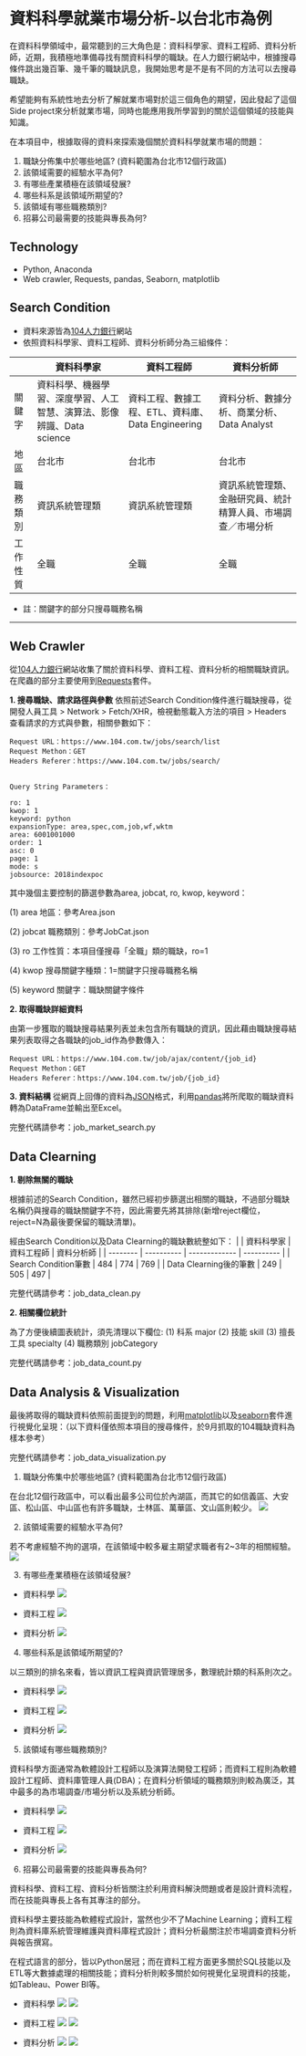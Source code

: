 # 資料科學就業市場分析-以台北市為例
在資料科學領域中，最常聽到的三大角色是：資料科學家、資料工程師、資料分析師，近期，我積極地準備尋找有關資料科學的職缺。在人力銀行網站中，根據搜尋條件跳出幾百筆、幾千筆的職缺訊息，我開始思考是不是有不同的方法可以去搜尋職缺。

希望能夠有系統性地去分析了解就業市場對於這三個角色的期望，因此發起了這個Side project來分析就業市場，同時也能應用我所學習到的關於這個領域的技能與知識。

在本項目中，根據取得的資料來探索幾個關於資料科學就業市場的問題：
1. 職缺分佈集中於哪些地區? (資料範圍為台北市12個行政區)
2. 該領域需要的經驗水平為何?
3. 有哪些產業積極在該領域發展?
4. 哪些科系是該領域所期望的?
5. 該領域有哪些職務類別?
6. 招募公司最需要的技能與專長為何?

## Technology
- Python, Anaconda
- Web crawler, Requests, pandas, Seaborn, matplotlib

## Search Condition
- 資料來源皆為[104人力銀行](https://www.104.com.tw/jobs/main/)網站
- 依照資料科學家、資料工程師、資料分析師分為三組條件：

|          | 資料科學家 | 資料工程師      | 資料分析師 |
| -------- | ---------- | ------------ | ---------- |
| 關鍵字    | 資料科學、機器學習、深度學習、人工智慧、演算法、影像辨識、Data science     | 資料工程、數據工程、ETL、資料庫、Data Engineering | 資料分析、數據分析、商業分析、Data Analyst      |
| 地區     | 台北市       |          台北市            |  台北市          |
| 職務類別  | 資訊系統管理類 |      資訊系統管理類        |   資訊系統管理類、金融研究員、統計精算人員、市場調查／市場分析         |
| 工作性質  |      全職      |       全職      |      全職      |

- 註：關鍵字的部分只搜尋職務名稱

---

## Web Crawler
從[104人力銀行](https://www.104.com.tw/jobs/main/)網站收集了關於資料科學、資料工程、資料分析的相關職缺資訊。在爬蟲的部分主要使用到[Requests](https://pypi.org/project/requests/)套件。

**1. 搜尋職缺、請求路徑與參數**
依照前述Search Condition條件進行職缺搜尋，從開發人員工具 > Network > Fetch/XHR，檢視動態載入方法的項目 > Headers 查看請求的方式與參數，相關參數如下：

```
Request URL：https://www.104.com.tw/jobs/search/list
Request Methon：GET
Headers Referer：https://www.104.com.tw/jobs/search/


Query String Parameters：

ro: 1
kwop: 1
keyword: python
expansionType: area,spec,com,job,wf,wktm
area: 6001001000
order: 1
asc: 0
page: 1
mode: s
jobsource: 2018indexpoc
```
其中幾個主要控制的篩選參數為area, jobcat, ro, kwop, keyword：

(1) area 地區：參考Area.json

(2) jobcat 職務類別：參考JobCat.json

(3) ro 工作性質：本項目僅搜尋「全職」類的職缺，ro=1

(4) kwop 搜尋關鍵字種類：1=關鍵字只搜尋職務名稱

(5) keyword 關鍵字：職缺關鍵字條件

**2. 取得職缺詳細資料**

由第一步獲取的職缺搜尋結果列表並未包含所有職缺的資訊，因此藉由職缺搜尋結果列表取得之各職缺的job_id作為參數傳入：
```
Request URL：https://www.104.com.tw/job/ajax/content/{job_id}
Request Methon：GET
Headers Referer：https://www.104.com.tw/job/{job_id}
```
**3. 資料結構**
從網頁上回傳的資料為[JSON](https://www.json.org/json-en.html)格式，利用[pandas](https://pandas.pydata.org/)將所爬取的職缺資料轉為DataFrame並輸出至Excel。

完整代碼請參考：job_market_search.py

## Data Clearning
**1. 剔除無關的職缺**

根據前述的Search Condition，雖然已經初步篩選出相關的職缺，不過部分職缺名稱仍與搜尋的職缺關鍵字不符，因此需要先將其排除(新增reject欄位，reject=N為最後要保留的職缺清單)。

經由Search Condition以及Data Clearning的職缺數統整如下：
|          | 資料科學家 | 資料工程師      | 資料分析師 |
| -------- | ---------- | ------------- | ---------- |
|  Search Condition筆數  |  484  | 774 |  769    |
|  Data Clearning後的筆數    | 249       |    505         |  497        |

完整代碼請參考：job_data_clean.py

**2. 相關欄位統計**

為了方便後續圖表統計，須先清理以下欄位:
(1) 科系 major
(2) 技能 skill
(3) 擅長工具 specialty
(4) 職務類別 jobCategory

完整代碼請參考：job_data_count.py

## Data Analysis & Visualization
最後將取得的職缺資料依照前面提到的問題，利用[matplotlib](https://matplotlib.org/)以及[seaborn](https://seaborn.pydata.org/#)套件進行視覺化呈現：（以下資料僅依照本項目的搜尋條件，於9月抓取的104職缺資料為樣本參考）

完整代碼請參考：job_data_visualization.py

1. 職缺分佈集中於哪些地區? (資料範圍為台北市12個行政區)

在台北12個行政區中，可以看出最多公司位於內湖區，而其它的如信義區、大安區、松山區、中山區也有許多職缺，士林區、萬華區、文山區則較少。
![](https://i.imgur.com/8RkyhAu.png)

2. 該領域需要的經驗水平為何?

若不考慮經驗不拘的選項，在該領域中較多雇主期望求職者有2~3年的相關經驗。
![](https://i.imgur.com/1bx7uVy.png)

3. 有哪些產業積極在該領域發展?
- 資料科學
![](https://i.imgur.com/arcuoq5.png)

- 資料工程
![](https://i.imgur.com/lAfbOCf.png)

- 資料分析
![](https://i.imgur.com/2XbGs3q.png)

4. 哪些科系是該領域所期望的?

以三類別的排名來看，皆以資訊工程與資訊管理居多，數理統計類的科系則次之。
- 資料科學
![](https://i.imgur.com/YGHrhas.png)

- 資料工程
![](https://i.imgur.com/76MaQkb.png)
- 資料分析
![](https://i.imgur.com/2KsAACy.png)
5. 該領域有哪些職務類別?

資料科學方面通常為軟體設計工程師以及演算法開發工程師；而資料工程則為軟體設計工程師、資料庫管理人員(DBA)；在資料分析領域的職務類別則較為廣泛，其中最多的為市場調查/市場分析以及系統分析師。
- 資料科學
![](https://i.imgur.com/3cYlgbX.png)

- 資料工程
![](https://i.imgur.com/YYgKuaX.png)
- 資料分析
![](https://i.imgur.com/FuTpZkb.png)
6. 招募公司最需要的技能與專長為何?

資料科學、資料工程、資料分析皆關注於利用資料解決問題或者是設計資料流程，而在技能與專長上各有其專注的部分。

資料科學主要技能為軟體程式設計，當然也少不了Machine Learning；資料工程則為資料庫系統管理維護與資料庫程式設計；資料分析最關注於市場調查資料分析與報告撰寫。

在程式語言的部分，皆以Python居冠；而在資料工程方面更多關於SQL技能以及ETL等大數據處理的相關技能；資料分析則較多關於如何視覺化呈現資料的技能，如Tableau、Power BI等。
- 資料科學
![](https://i.imgur.com/C2AVFIQ.png)
![](https://i.imgur.com/H4SfLsF.png)

- 資料工程
![](https://i.imgur.com/GXKFXQN.png)
![](https://i.imgur.com/1jhZfps.png)
- 資料分析
![](https://i.imgur.com/lLICK1s.png)
![](https://i.imgur.com/OpyQZQL.png)
